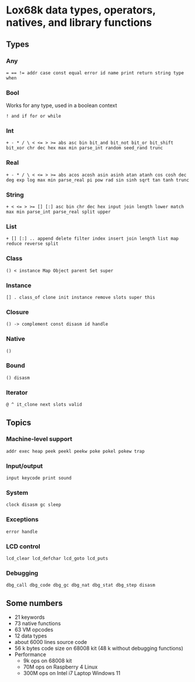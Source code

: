 # Lox68k data types, operators, natives, and library functions

## Types

### Any
`= == != addr case const equal error id name print return string type when`


### Bool
Works for any type, used in a boolean context
 
`! and if for or while`


### Int
`+ - * / \ < <= > >= abs asc bin bit_and bit_not bit_or bit_shift bit_xor chr dec hex max min
parse_int random seed_rand trunc`


### Real
`+ - * / \ < <= > >= abs acos acosh asin asinh atan atanh cos cosh dec deg exp log max min
parse_real pi pow rad sin sinh sqrt tan tanh trunc`


### String
`+ < <= > >= [] [:] asc bin chr dec hex input join length lower match max min parse_int
parse_real split upper`


### List
`+ [] [:] .. append delete filter index insert join length list map reduce reverse split`


### Class
`() < instance Map Object parent Set super`


### Instance
`[] . class_of clone init instance remove slots super this`


### Closure
`() -> complement const disasm id handle`


### Native
`()`


### Bound
`() disasm`


### Iterator
`@ ^ it_clone next slots valid`


## Topics

### Machine-level support
`addr exec heap peek peekl peekw poke pokel pokew trap`

### Input/output
`input keycode print sound`

### System
`clock disasm gc sleep`

### Exceptions
`error handle`

### LCD control
`lcd_clear lcd_defchar lcd_goto lcd_puts`

### Debugging
`dbg_call dbg_code dbg_gc dbg_nat dbg_stat dbg_step disasm`

## Some numbers
* 21 keywords
* 73 native functions
* 63 VM opcodes
* 12 data types
* about 6000 lines source code
* 56 k bytes code size on 68008 kit (48 k without debugging functions)
* Performance
  * 9k ops on 68008 kit
  * 70M ops on Raspberry 4 Linux
  * 300M ops on Intel i7 Laptop Windows 11

